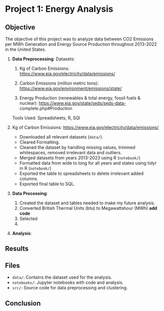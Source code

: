 # Project 1: Energy Analysis

## Objective

The objective of this project was to analyze data between CO2 Emissions per MWh Generation and Energy Source Production throughout 2013-2022 in the United States.  

1. **Data Preprocessing**:
   Datasets:
    1. Kg of Carbon Emissions: https://www.eia.gov/electricity/data/emissions/

    2. Carbon Emissions (million metric tons): https://www.eia.gov/environment/emissions/state/

    3. Energy Production (renewables & total energy, fossil fuels & nuclear): https://www.eia.gov/state/seds/seds-data- 
       complete.php#Production
    
    Tools Used: Spreadsheets, R, SQl
 1. Kg of Carbon Emissions: https://www.eia.gov/electricity/data/emissions/
      
      - Downloaded all relevant datasets (`data/`).
      - Cleared Formatting.
      - Cleaned the dataset by handling missing values, trimmed whitespaces, removed irrelevant data and outliers.
      - Merged datasets from years 2013-2023 using R (`notebook/`)
      - Formatted data from wide to long for all years and states using tidyr in R (`notebook/`)
      - Exported the table to spreadsheets to delete irrelevant added columns.
      - Exported final table to SQL. 

3. **Data Processing**:
   1. Created the dataset and tables needed to make my future analysis.
   2. Converted British Thermal Units (btu) to Megawattshour (MWh) **add code**
   3. Selected 
   4. 

4. **Analysis**:
   

## Results



## Files

- `data/`: Contains the dataset used for the analysis.
- `notebooks/`: Jupyter notebooks with code and analysis.
- `src/`: Source code for data preprocessing and clustering.

## Conclusion


